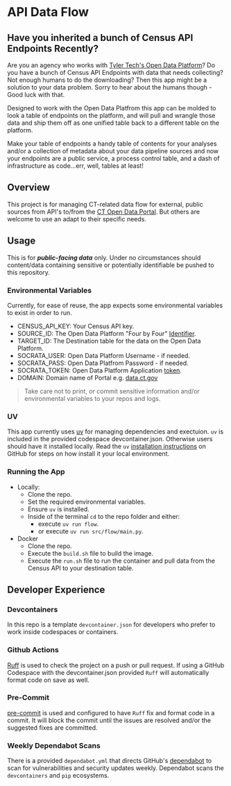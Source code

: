 # API Data Flow

## Have you inherited a bunch of Census API Endpoints Recently?

Are you an agency who works with [Tyler Tech's Open Data Platform](https://www.tylertech.com/products/data-insights/open-data-platform)? 
Do you have a bunch of Census API Endpoints with data that needs collecting?
Not enough humans to do the downloading? Then this app might be a solution
to your data problem. Sorry to hear about the humans though - Good luck
with that.

Designed to work with the Open Data Platfrom this app can be molded
to look a table of endpoints on the platform, and will pull and wrangle
those data and ship them off as one unified table back to a different
table on the platform. 

Make your table of endpoints a handy table of contents for your analyses
and/or a collection of metadata about your data pipeline sources and now
your endpoints are a public service, a process control table, and a dash of 
infrastructure as code...err, well, tables at least!


## Overview

This project is for managing CT-related data flow for external, public
sources from API's to/from the [CT Open Data Portal](https://data.ct.gov/).
But others are welcome to use an adapt to their specific needs.

## Usage

This is for ***public-facing data*** only. Under no circumstances should
content/data containing sensitive or potentially identifiable be pushed
to this repository. 


### Environmental Variables

Currently, for ease of reuse, the app expects some environmental variables
to exist in order to run.

- CENSUS_API_KEY: Your Census API key.
- SOURCE_ID: The Open Data Platform "Four by Four" [Identifier](https://dev.socrata.com/docs/endpoints).
- TARGET_ID: The Destination table for the data on the Open Data Platform.
- SOCRATA_USER: Open Data Platform Username - if needed.
- SOCRATA_PASS: Open Data Platfrom Password - if needed.
- SOCRATA_TOKEN: Open Data Platform Application [token](https://dev.socrata.com/docs/app-tokens.html).
- DOMAIN: Domain name of Portal e.g. [data.ct.gov](https://data.ct.gov)

> Take care not to print, or commit sensitive information and/or 
> environmental variables to your repos and logs.

### UV

This app currently uses [uv](https://github.com/astral-sh/uv) for managing dependencies
and exectuion. `uv` is included in the provided codespace devcontainer.json. Otherwise
users should have it installed locally. Read the `uv` [installation instructions](https://github.com/astral-sh/ruff?tab=readme-ov-file#installation)
on GitHub for steps on how install it your local environment.

### Running the App

- Locally: 
    - Clone the repo.
    - Set the required environmental variables.
    - Ensure `uv` is installed. 
    - Inside of the terminal `cd` to the repo folder and either:
        - execute  `uv run flow`.
        - or  execute `uv run src/flow/main.py`.
- Docker
    - Clone the repo.
    - Execute the `build.sh` file to build the image.
    - Execute the `run.sh` file to run the container and pull data from the 
    Census API to your destination table.

## Developer Experience

### Devcontainers

In this repo is a template `devcontainer.json` for developers who prefer to work inside
codespaces or containers.

### Github Actions

[Ruff](https://github.com/astral-sh/ruff) is used to check the project on a push or pull request.
If using a GitHub Codespace with the devcontainer.json provided `Ruff` will automatically
format code on save as well.

### Pre-Commit

[pre-commit](https://pre-commit.com/) is used and configured to have `Ruff`
fix and format code in a commit. It will block the commit until the issues
are resolved and/or the suggested fixes are committed.

### Weekly Dependabot Scans

There is a provided `dependabot.yml` that directs GitHub's [dependabot](https://docs.github.com/en/code-security/getting-started/dependabot-quickstart-guide#about-dependabot)
to scan for vulnerabilities and security updates weekly.  Dependabot scans
the `devcontainers` and `pip` ecosystems.

